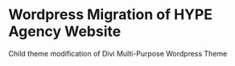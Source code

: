 # Wordpress Migration of HYPE Agency Website

Child theme modification of Divi Multi-Purpose Wordpress Theme
